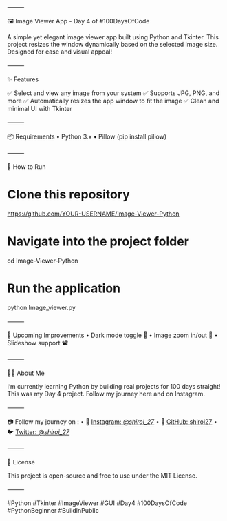   

⸻

🖼️ Image Viewer App - Day 4 of #100DaysOfCode

A simple yet elegant image viewer app built using Python and Tkinter.
This project resizes the window dynamically based on the selected image size. Designed for ease and visual appeal!

⸻

✨ Features

✅ Select and view any image from your system
✅ Supports JPG, PNG, and more
✅ Automatically resizes the app window to fit the image
✅ Clean and minimal UI with Tkinter

⸻

📦 Requirements
	•	Python 3.x
	•	Pillow (pip install pillow)

⸻

🚀 How to Run

# Clone this repository
https://github.com/YOUR-USERNAME/Image-Viewer-Python

# Navigate into the project folder
cd Image-Viewer-Python

# Run the application
python Image_viewer.py


⸻

🔮 Upcoming Improvements
	•	Dark mode toggle 🌙
	•	Image zoom in/out 🧐
	•	Slideshow support 📽️

⸻

👨‍💻 About Me

I’m currently learning Python by building real projects for 100 days straight!
This was my Day 4 project. Follow my journey here and on Instagram.

⸻

📷 Follow my journey on :
	• 🐍 [Instagram: @_shiroi_27_](https://instagram.com/_shiroi_27_)
        • 💼 [GitHub: shiroi27](https://github.com/shiroi27)
        • 🐦 [Twitter: @_shiroi_27_](https://twitter.com/_shiroi_27_)

⸻

📜 License

This project is open-source and free to use under the MIT License.

⸻

#Python #Tkinter #ImageViewer #GUI #Day4 #100DaysOfCode #PythonBeginner #BuildInPublic
